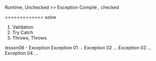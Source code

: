 Runtime, Unchecked  >> Exception
Compile , checked 

=============
solve 
1. Validation
2. Try Catch
3. Throws, Throws

lesson06 - Exception
Exception 01 ...
Exception 02 ...
Exception 03 ...
Exception 04 ...
